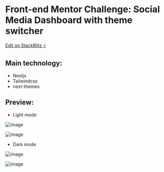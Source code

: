 # Front-end Mentor Challenge: Social Media Dashboard with theme switcher

[Edit on StackBlitz ⚡️](https://stackblitz.com/edit/github-zee463)

## Main technology:
- Nextjs
- Tailwindcss
- next-themes

## Preview:

- Light mode

![image](https://user-images.githubusercontent.com/72560298/143247029-f105581f-b599-4784-a30e-df0c96a98881.png)

![image](https://user-images.githubusercontent.com/72560298/143248900-4a8b34dc-9e24-4870-9275-ee8fbf483e32.png)

- Dark mode

![image](https://user-images.githubusercontent.com/72560298/143247105-4491269f-a249-494f-8593-49d11dceac14.png)

![image](https://user-images.githubusercontent.com/72560298/143247214-206844b8-e3ec-4519-ae5d-16b85f6d2979.png)
